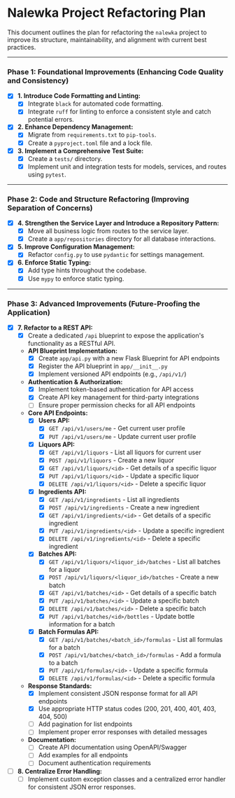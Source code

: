 # Nalewka Project Refactoring Plan

This document outlines the plan for refactoring the `nalewka` project to improve its structure, maintainability, and alignment with current best practices.

---

### Phase 1: Foundational Improvements (Enhancing Code Quality and Consistency)

- [x] **1. Introduce Code Formatting and Linting:**
    - [x] Integrate `black` for automated code formatting.
    - [x] Integrate `ruff` for linting to enforce a consistent style and catch potential errors.

- [x] **2. Enhance Dependency Management:**
    - [x] Migrate from `requirements.txt` to `pip-tools`.
    - [x] Create a `pyproject.toml` file and a lock file.

- [x] **3. Implement a Comprehensive Test Suite:**
    - [x] Create a `tests/` directory.
    - [x] Implement unit and integration tests for models, services, and routes using `pytest`.

---

### Phase 2: Code and Structure Refactoring (Improving Separation of Concerns)

- [x] **4. Strengthen the Service Layer and Introduce a Repository Pattern:**
    - [x] Move all business logic from routes to the service layer.
    - [x] Create a `app/repositories` directory for all database interactions.

- [x] **5. Improve Configuration Management:**
    - [x] Refactor `config.py` to use `pydantic` for settings management.

- [x] **6. Enforce Static Typing:**
    - [x] Add type hints throughout the codebase.
    - [x] Use `mypy` to enforce static typing.

---

### Phase 3: Advanced Improvements (Future-Proofing the Application)

- [x] **7. Refactor to a REST API:**
    - [x] Create a dedicated `/api` blueprint to expose the application's functionality as a RESTful API.
    - **API Blueprint Implementation:**
        - [x] Create `app/api.py` with a new Flask Blueprint for API endpoints
        - [x] Register the API blueprint in `app/__init__.py`
        - [x] Implement versioned API endpoints (e.g., `/api/v1/`)
    - **Authentication & Authorization:**
        - [x] Implement token-based authentication for API access
        - [x] Create API key management for third-party integrations
        - [ ] Ensure proper permission checks for all API endpoints
    - **Core API Endpoints:**
        - [x] **Users API:**
            - [x] `GET /api/v1/users/me` - Get current user profile
            - [x] `PUT /api/v1/users/me` - Update current user profile
        - [x] **Liquors API:**
            - [x] `GET /api/v1/liquors` - List all liquors for current user
            - [x] `POST /api/v1/liquors` - Create a new liquor
            - [x] `GET /api/v1/liquors/<id>` - Get details of a specific liquor
            - [x] `PUT /api/v1/liquors/<id>` - Update a specific liquor
            - [x] `DELETE /api/v1/liquors/<id>` - Delete a specific liquor
        - [x] **Ingredients API:**
            - [x] `GET /api/v1/ingredients` - List all ingredients
            - [x] `POST /api/v1/ingredients` - Create a new ingredient
            - [x] `GET /api/v1/ingredients/<id>` - Get details of a specific ingredient
            - [x] `PUT /api/v1/ingredients/<id>` - Update a specific ingredient
            - [x] `DELETE /api/v1/ingredients/<id>` - Delete a specific ingredient
        - [x] **Batches API:**
            - [x] `GET /api/v1/liquors/<liquor_id>/batches` - List all batches for a liquor
            - [x] `POST /api/v1/liquors/<liquor_id>/batches` - Create a new batch
            - [x] `GET /api/v1/batches/<id>` - Get details of a specific batch
            - [x] `PUT /api/v1/batches/<id>` - Update a specific batch
            - [x] `DELETE /api/v1/batches/<id>` - Delete a specific batch
            - [x] `PUT /api/v1/batches/<id>/bottles` - Update bottle information for a batch
        - [x] **Batch Formulas API:**
            - [x] `GET /api/v1/batches/<batch_id>/formulas` - List all formulas for a batch
            - [x] `POST /api/v1/batches/<batch_id>/formulas` - Add a formula to a batch
            - [x] `PUT /api/v1/formulas/<id>` - Update a specific formula
            - [x] `DELETE /api/v1/formulas/<id>` - Delete a specific formula
    - **Response Standards:**
        - [x] Implement consistent JSON response format for all API endpoints
        - [x] Use appropriate HTTP status codes (200, 201, 400, 401, 403, 404, 500)
        - [ ] Add pagination for list endpoints
        - [ ] Implement proper error responses with detailed messages
    - **Documentation:**
        - [ ] Create API documentation using OpenAPI/Swagger
        - [ ] Add examples for all endpoints
        - [ ] Document authentication requirements

- [ ] **8. Centralize Error Handling:**
    - [ ] Implement custom exception classes and a centralized error handler for consistent JSON error responses.
